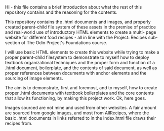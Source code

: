 Hi - this file contains a brief introduction about what the rest of this 
repository contains and the reasoning for the contents.


This repository contains the .html documents and images,
and properly created parent-child file system of these assets in the premise
of practice and real-world use of introductory HTML elements to create a multi-
page website for different food recipes - all in line with the Project: Recipes
sub-section of The Odin Project's Foundations course.

I will use basic HTML elements to create this website while trying to make a
proper parent-child filesystem to demonstrate to myself how to 
deploy textbook organizational techniques and the proper form and function 
of a .html document, boilerplate, and the contents of said document,
 as well as proper references between documents with anchor elements 
and the sourcing of image elements.

The aim is to demonstrate, first and foremost, and to myself, how to create
proper .html documents with textbook boilerplates and the core contents
that allow its functioning, by making this project work. 
Ok, here goes.

Images sourced are not mine and used from other websites. A fair amount are
sourced from google images, and most from AllRecipes, where the basic .html documents in links referred to in the index.html file draws their recipes from.
